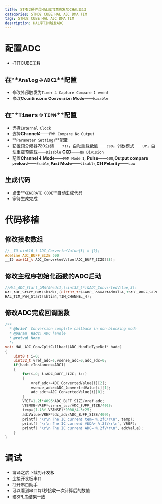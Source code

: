 ```yaml
---
title: STM32硬件层HAL库TIM触发ADCHAL篇13
categories: STM32 CUBE HAL ADC DMA TIM
tags: STM32 CUBE HAL ADC DMA TIM
description: HAL库TIM触发ADC
---
```

# 配置ADC
- 打开CUBE工程

## 在**`Analog`**->**`ADC1`**配置
- 修改外部触发为`Timer 4 Capture Compare 4 event`
- 修改**Countinuons Conversion Mode**——`Disable`

## 在**`Timers`**->**`TIM4`**配置
- 选择`Internal Clock`
- 选择**Channel4**——`PWM Compare No Output`
- **`Parameter Settings`**配置
- 配置预分频器720分频——`719`，自动重载数值——`999`，计数模式——`UP`，自动重载预装载——`Disable` **CKD**——`No Division`
- 配置**Channel 4**:**Mode**——`PWM Mode 1`, **Pulse**——`500`,**Output compare preload**——`Enable`,**Fast Mode**——`Disable`,**CH Polarity**——`Low`

## 生成代码
- 点击**`GENERATE CODE`**自动生成代码
- 等待生成完成

# 代码移植
## 修改接收数组

```c
//__IO uint16_t ADC_ConvertedValue[3] = {0};
#define ADC_BUFF_SIZE 100
__IO uint16_t ADC_ConvertedValue[ADC_BUFF_SIZE][3];
```

## 修改主程序初始化函数的ADC启动

```c
//HAL_ADC_Start_DMA(&hadc1,(uint32_t*)&ADC_ConvertedValue,3);
HAL_ADC_Start_DMA(&hadc1,(uint32_t*)&ADC_ConvertedValue,3*ADC_BUFF_SIZE);
HAL_TIM_PWM_Start(&htim4,TIM_CHANNEL_4);
```
## 修改ADC完成回调函数

```c
/**
  * @brief  Conversion complete callback in non blocking mode
  * @param  hadc: ADC handle
  * @retval None
  */
void HAL_ADC_ConvCpltCallback(ADC_HandleTypeDef* hadc)
{
    uint8_t i=0;
    uint32_t vref_adc=0,vsense_adc=0,adc_adc=0;
    if(hadc->Instance==ADC1)
    {
        for(i=0; i<ADC_BUFF_SIZE; i++)
        {
            vref_adc+=ADC_ConvertedValue[i][2];
            vsense_adc+=ADC_ConvertedValue[i][1];
            adc_adc+=ADC_ConvertedValue[i][0];
        }
        VREF=1.2f*4095*ADC_BUFF_SIZE/vref_adc;
        VSENSE=VREF*vsense_adc/ADC_BUFF_SIZE/4095;
        temp=(1.43f-VSENSE)*1000/4.3+25;
        adcValue=VREF*adc_adc/ADC_BUFF_SIZE/4095;
        printf( "\r\n The IC current tem= %.2fC\r\n", temp);
        printf( "\r\n The IC current VDDA= %.2fV\r\n", VREF);
        printf( "\r\n The IC current ADC= %.2fV\r\n", adcValue);
    }
}
```
# 调试
- 编译之后下载到开发板
- 连接开发板串口
- 打开串口助手
- 可以看到串口每1秒接收一次计算后的数值
- 和SPL库结果一致
